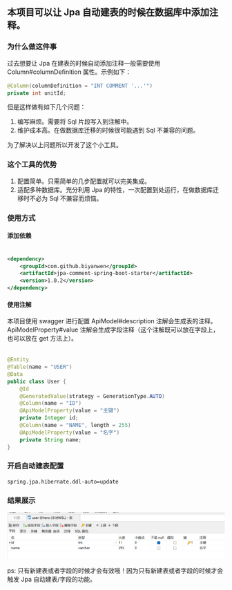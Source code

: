## 本项目可以让 Jpa 自动建表的时候在数据库中添加注释。

### 为什么做这件事

过去想要让 Jpa 在建表的时候自动添加注释一般需要使用 Column#columnDefinition 属性。示例如下：

~~~java
@Column(columnDefinition = "INT COMMENT '...'")
private int unitId;
~~~

但是这样做有如下几个问题：

1. 编写麻烦。需要将 Sql 片段写入到注解中。
2. 维护成本高。在做数据库迁移的时候很可能遇到 Sql 不兼容的问题。

为了解决以上问题所以开发了这个小工具。

### 这个工具的优势

1. 配置简单。只需简单的几步配置就可以完美集成。
2. 适配多种数据库。充分利用 Jpa 的特性，一次配置到处运行，在做数据库迁移时不必为 Sql 不兼容而烦恼。

### 使用方式

#### 添加依赖

~~~xml

<dependency>
    <groupId>com.github.biyanwen</groupId>
    <artifactId>jpa-comment-spring-boot-starter</artifactId>
    <version>1.0.2</version>
</dependency>
~~~

#### 使用注解

本项目使用 swagger 进行配置 ApiModel#description 注解会生成表的注释。 ApiModelProperty#value 注解会生成字段注释（这个注解既可以放在字段上，也可以放在 get 方法上）。

~~~java

@Entity
@Table(name = "USER")
@Data
public class User {
	@Id
	@GeneratedValue(strategy = GenerationType.AUTO)
	@Column(name = "ID")
	@ApiModelProperty(value = "主键")
	private Integer id;
	@Column(name = "NAME", length = 255)
	@ApiModelProperty(value = "名字")
	private String name;
}
~~~

### 开启自动建表配置

~~~properties
spring.jpa.hibernate.ddl-auto=update
~~~

### 结果展示

![img_2.png](img.png)

ps: 只有新建表或者字段的时候才会有效哦！因为只有新建表或者字段的时候才会触发 Jpa 自动建表/字段的功能。
